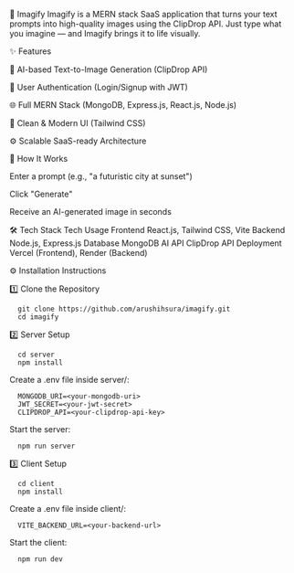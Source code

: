 🚀 Imagify
Imagify is a MERN stack SaaS application that turns your text prompts into high-quality images using the ClipDrop API. Just type what you imagine — and Imagify brings it to life visually.

✨ Features

🧠 AI-based Text-to-Image Generation (ClipDrop API)

🔐 User Authentication (Login/Signup with JWT)

🌐 Full MERN Stack (MongoDB, Express.js, React.js, Node.js)

🎨 Clean & Modern UI (Tailwind CSS)

⚙️ Scalable SaaS-ready Architecture

📸 How It Works

Enter a prompt (e.g., "a futuristic city at sunset")

Click "Generate"

Receive an AI-generated image in seconds

🛠️ Tech Stack
Tech	Usage
Frontend	React.js, Tailwind CSS, Vite
Backend	Node.js, Express.js
Database	MongoDB
AI API	ClipDrop API
Deployment	Vercel (Frontend), Render (Backend)

⚙️ Installation Instructions

1️⃣ Clone the Repository

      git clone https://github.com/arushihsura/imagify.git
      cd imagify
2️⃣ Server Setup

      cd server
      npm install
      
Create a .env file inside server/:

      MONGODB_URI=<your-mongodb-uri>
      JWT_SECRET=<your-jwt-secret>
      CLIPDROP_API=<your-clipdrop-api-key>
Start the server:

      npm run server

      
3️⃣ Client Setup

      cd client
      npm install
      
Create a .env file inside client/:


      VITE_BACKEND_URL=<your-backend-url>
Start the client:


      npm run dev

